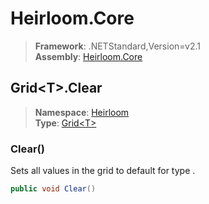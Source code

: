 # Heirloom.Core

> **Framework**: .NETStandard,Version=v2.1  
> **Assembly**: [Heirloom.Core][0]  

## Grid\<T>.Clear

> **Namespace**: [Heirloom][0]  
> **Type**: [Grid\<T>][1]  

### Clear()

Sets all values in the grid to default for type <typeparamref name="T" /> .

```cs
public void Clear()
```

[0]: ../Heirloom.Core.md
[1]: Heirloom.Grid[T].md
